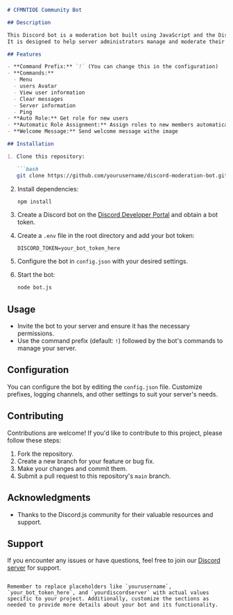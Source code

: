 ```markdown
# CFMNTIOE Community Bot

## Description

This Discord bot is a moderation bot built using JavaScript and the Discord.js framework.
It is designed to help server administrators manage and moderate their Discord communities effectively.

## Features

- **Command Prefix:** `!` (You can change this in the configuration)
- **Commands:**
  - Menu 
  - users Avatar
  - View user information
  - Clear messages
  - Server information
  - Ping
- **Auto Role:** Get role for new users
- **Automatic Role Assignment:** Assign roles to new members automatically
- **Welcome Message:** Send welcome message withe image 

## Installation

1. Clone this repository:

   ```bash
   git clone https://github.com/yourusername/discord-moderation-bot.git
   ```

2. Install dependencies:

   ```bash
   npm install
   ```

3. Create a Discord bot on the [Discord Developer Portal](https://discord.com/developers/applications) and obtain a bot token.

4. Create a `.env` file in the root directory and add your bot token:

   ```
   DISCORD_TOKEN=your_bot_token_here
   ```

5. Configure the bot in `config.json` with your desired settings.

6. Start the bot:

   ```bash
   node bot.js
   ```

## Usage

- Invite the bot to your server and ensure it has the necessary permissions.
- Use the command prefix (default: `!`) followed by the bot's commands to manage your server.

## Configuration

You can configure the bot by editing the `config.json` file. Customize prefixes, logging channels, and other settings to suit your server's needs.

## Contributing

Contributions are welcome! If you'd like to contribute to this project, please follow these steps:

1. Fork the repository.
2. Create a new branch for your feature or bug fix.
3. Make your changes and commit them.
4. Submit a pull request to this repository's `main` branch.

## Acknowledgments

- Thanks to the Discord.js community for their valuable resources and support.

## Support

If you encounter any issues or have questions, feel free to join our [Discord server](https://discord.gg/yourdiscordserver) for support.

```

Remember to replace placeholders like `yourusername`, `your_bot_token_here`, and `yourdiscordserver` with actual values specific to your project. Additionally, customize the sections as needed to provide more details about your bot and its functionality.
